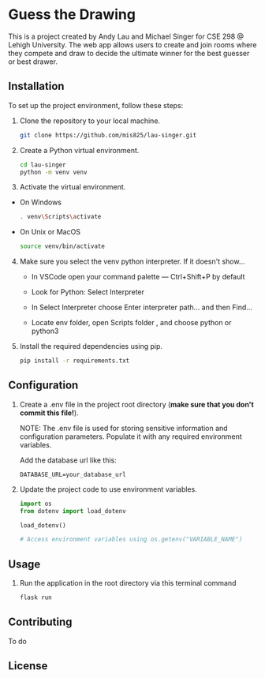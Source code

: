 # Guess the Drawing

This is a project created by Andy Lau and Michael Singer for CSE 298 @ Lehigh University. The web app allows users to create and join rooms where they compete and draw to decide the ultimate winner for the best guesser or best drawer.  

## Installation

To set up the project environment, follow these steps:

1. Clone the repository to your local machine.

   ```bash
   git clone https://github.com/mis825/lau-singer.git
2. Create a Python virtual environment.

   ```bash
   cd lau-singer
   python -m venv venv
3. Activate the virtual environment. 

- On Windows
    ```bash 
    . venv\Scripts\activate
- On Unix or MacOS
    ```bash
    source venv/bin/activate
4. Make sure you select the venv python interpreter. If it doesn't show...
    - In VSCode open your command palette — Ctrl+Shift+P by default

    - Look for Python: Select Interpreter

    - In Select Interpreter choose Enter interpreter path... and then Find...

    - Locate env folder, open Scripts folder , and choose python or python3

5. Install the required dependencies using pip.
    ```bash
    pip install -r requirements.txt

## Configuration 
1. Create a .env file in the project root directory (**make sure that you don't commit this file!**).

    NOTE: The .env file is used for storing sensitive information and configuration parameters. Populate it with any required environment variables.

    Add the database url like this: 
    ```env
    DATABASE_URL=your_database_url 

2. Update the project code to use environment variables.
    ```python
    import os
    from dotenv import load_dotenv

    load_dotenv()

    # Access environment variables using os.getenv("VARIABLE_NAME")

## Usage
1. Run the application in the root directory via this terminal command
    ```bash
    flask run 

## Contributing
To do

## License 




